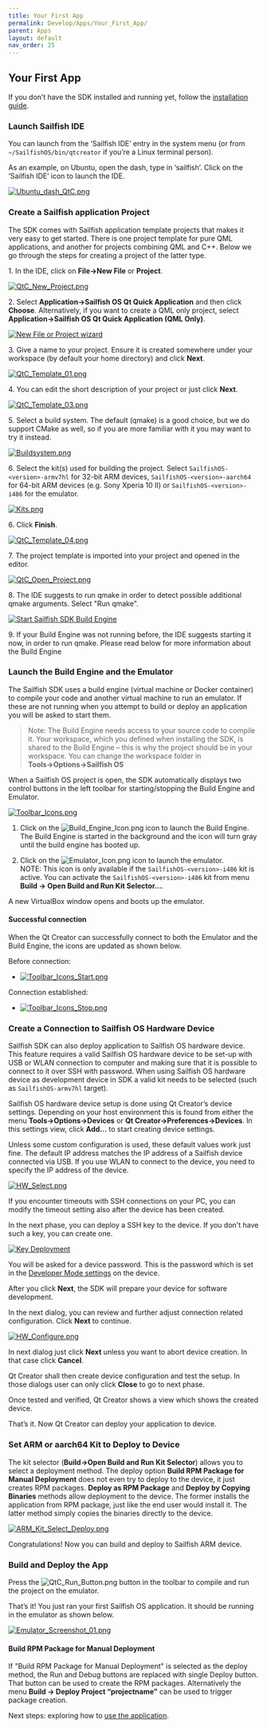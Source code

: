 ```yaml
---
title: Your First App
permalink: Develop/Apps/Your_First_App/
parent: Apps
layout: default
nav_order: 25
---
```


## Your First App

If you don’t have the SDK installed and running yet, follow the [installation guide](/Tools/Sailfish_SDK/Installation).

### Launch Sailfish IDE

You can launch from the ‘Sailfish IDE’ entry in the system menu (or from `~/SailfishOS/bin/qtcreator` if you’re a Linux terminal person).

As an example, on Ubuntu, open the dash, type in ‘sailfish’. Click on the ‘Sailfish IDE’ icon to launch the IDE.

<a href="Ubuntu_dash_QtC.png" style="width:30em;display:block">
    <img src="Ubuntu_dash_QtC.png"
         alt="Ubuntu_dash_QtC.png"
         class="md_thumbnail" style="max-width:100%"/>
</a>

### Create a Sailfish application Project

The SDK comes with Sailfish application template projects that makes it very easy to get started. There is one project template for pure QML applications, and another for projects combining QML and C++. Below we go through the steps for creating a project of the latter type.

1\. In the IDE, click on **File→New File** or **Project**.

<a href="QtC_New_Project.png" style="width:30em;display:block">
    <img src="QtC_New_Project.png"
         alt="QtC_New_Project.png"
         class="md_thumbnail" style="max-width:100%"/>
</a>

2\. Select **Application→Sailfish OS Qt Quick Application** and then click **Choose**. Alternatively, if you want to create a QML only project, select **Application→Sailfish OS Qt Quick Application (QML Only)**.

<a href="newproject.png" style="width:30em;display:block">
    <img src="newproject.png"
         alt="New File or Project wizard"
         class="md_thumbnail" style="max-width:100%"/>
</a>

3\. Give a name to your project. Ensure it is created somewhere under your workspace (by default your home directory) and click **Next**.

<a href="QtC_Template_01.png" style="width:30em;display:block">
    <img src="QtC_Template_01.png"
         alt="QtC_Template_01.png"
         class="md_thumbnail" style="max-width:100%"/>
</a>

4\. You can edit the short description of your project or just click **Next**.

<a href="QtC_Template_03.png" style="width:30em;display:block">
    <img src="QtC_Template_03.png"
         alt="QtC_Template_03.png"
         class="md_thumbnail" style="max-width:100%"/>
</a>

5\. Select a build system. The default (qmake) is a good choice, but we do support CMake as well, so if you are more familiar with it you may want to try it instead.

<a href="Buildsystem.png" style="width:30em;display:block">
    <img src="Buildsystem.png"
         alt="Buildsystem.png"
         class="md_thumbnail" style="max-width:100%"/>
</a>

6\. Select the kit(s) used for building the project. Select `SailfishOS-<version>-armv7hl` for 32-bit ARM devices, `SailfishOS-<version>-aarch64` for 64-bit ARM devices (e.g. Sony Xperia 10 II) or `SailfishOS-<version>-i486` for the emulator.

<a href="Kits.png" style="width:30em;display:block">
    <img src="Kits.png"
         alt="Kits.png"
         class="md_thumbnail" style="max-width:100%"/>
</a>

6\. Click **Finish**.

<a href="QtC_Template_04.png" style="width:30em;display:block">
    <img src="QtC_Template_04.png"
         alt="QtC_Template_04.png"
         class="md_thumbnail" style="max-width:100%"/>
</a>

7\. The project template is imported into your project and opened in the editor.

<a href="QtC_Open_Project.png" style="width:30em;display:block">
    <img src="QtC_Open_Project.png"
         alt="QtC_Open_Project.png"
         class="md_thumbnail" style="max-width:100%"/>
</a>

8\. The IDE suggests to run qmake in order to detect possible additional qmake arguments. Select "Run qmake".

<a href="start_engine.png" style="width:30em;display:block">
    <img src="start_engine.png"
         alt="Start Sailfish SDK Build Engine"
         class="md_thumbnail" style="max-width:100%"/>
</a>

9\. If your Build Engine was not running before, the IDE suggests starting it now, in order to run qmake. Please read below for more information about the Build Engine


### Launch the Build Engine and the Emulator

The Sailfish SDK uses a build engine (virtual machine or Docker container) to compile your code and another virtual machine to run an emulator. If these are not running when you attempt to build or deploy an application you will be asked to start them.

> Note: The Build Engine needs access to your source code to compile it. Your workspace, which you defined when installing the SDK, is shared to the Build Engine – this is why the project should be in your workspace. You can change the workspace folder in **Tools→Options→Sailfish OS**

When a Sailfish OS project is open, the SDK automatically displays two control buttons in the left toolbar for starting/stopping the Build Engine and Emulator.

<a href="Toolbar_Icons.png" style="width:30em;display:block">
    <img src="Toolbar_Icons.png"
         alt="Toolbar_Icons.png"
         class="md_thumbnail" style="max-width:100%"/>
</a>

1. Click on the ![Build_Engine_Icon.png](/Tools/Sailfish_SDK/FAQ/Build_Engine_Icon.png "Build_Engine_Icon.png") icon to launch the Build Engine.\
   The Build Engine is started in the background and the icon will turn gray until the build engine has booted up.

1. Click on the ![Emulator_Icon.png](/Tools/Sailfish_SDK/FAQ/Emulator_Icon.png "Emulator_Icon.png") icon to launch the emulator.\
   NOTE: This icon is only available if the `SailfishOS-<version>-i486` kit is active. You can activate the `SailfishOS-<version>-i486` kit from menu **Build → Open Build and Run Kit Selector…**.

A new VirtualBox window opens and boots up the emulator.

#### Successful connection

When the Qt Creator can successfully connect to both the Emulator and the Build Engine, the icons are updated as shown below.

Before connection:
  - <a href="Toolbar_Icons_Start.png" style="width:30em;display:block">
      <img src="Toolbar_Icons_Start.png"
           alt="Toolbar_Icons_Start.png"
           class="md_thumbnail" style="max-width:100%"/>
    </a>

Connection established:
  - <a href="Toolbar_Icons_Stop.png" style="width:30em;display:block">
      <img src="Toolbar_Icons_Stop.png"
           alt="Toolbar_Icons_Stop.png"
           class="md_thumbnail" style="max-width:100%"/>
    </a>

### Create a Connection to Sailfish OS Hardware Device

Sailfish SDK can also deploy application to Sailfish OS hardware device. This feature requires a valid Sailfish OS hardware device to be set-up with USB or WLAN connection to computer and making sure that it is possible to connect to it over SSH with password. When using Sailfish OS hardware device as development device in SDK a valid kit needs to be selected (such as `SailfishOS-armv7hl` target).

Sailfish OS hardware device setup is done using Qt Creator’s device settings. Depending on your host environment this is found from either the menu **Tools→Options→Devices** or **Qt Creator→Preferences→Devices**. In this settings view, click **Add…** to start creating device settings.

Unless some custom configuration is used, these default values work just fine. The default IP address matches the IP address of a Sailfish device connected via USB. If you use WLAN to connect to the device, you need to specify the IP address of the device.

<a href="HW_Select.png" style="width:30em;display:block">
    <img src="HW_Select.png"
         alt="HW_Select.png"
         class="md_thumbnail" style="max-width:100%"/>
</a>

If you encounter timeouts with SSH connections on your PC, you can modify the timeout setting also after the device has been created.

In the next phase, you can deploy a SSH key to the device. If you don't have such a key, you can create one.

<a href="deploy_key.png" style="width:30em;display:block">
    <img src="deploy_key.png"
         alt="Key Deployment"
         class="md_thumbnail" style="max-width:100%"/>
</a>

You will be asked for a device password. This is the password which is set in the [Developer Mode settings](/Support/Help_Articles/Enabling_Developer_Mode/) on the device.

After you click **Next**, the SDK will prepare your device for software development.

In the next dialog, you can review and further adjust connection related configuration. Click **Next** to continue.

<a href="HW_Configure.png" style="width:30em;display:block">
    <img src="HW_Configure.png"
         alt="HW_Configure.png"
         class="md_thumbnail" style="max-width:100%"/>
</a>

In next dialog just click **Next** unless you want to abort device creation. In that case click **Cancel**.

Qt Creator shall then create device configuration and test the setup. In those dialogs user can only click **Close** to go to next phase.

Once tested and verified, Qt Creator shows a view which shows the created device.

That’s it. Now Qt Creator can deploy your application to device.

### Set ARM or aarch64 Kit to Deploy to Device

The kit selector (**Build→Open Build and Run Kit Selector**) allows you to select a deployment method. The deploy option **Build RPM Package for Manual Deployment** does not even try to deploy to the device, it just creates RPM packages. **Deploy as RPM Package** and **Deploy by Copying Binaries** methods allow deployment to the device. The former installs the application from RPM package, just like the end user would install it. The latter method simply copies the binaries directly to the device.

<a href="ARM_Kit_Select_Deploy.png" style="width:30em;display:block">
    <img src="ARM_Kit_Select_Deploy.png"
         alt="ARM_Kit_Select_Deploy.png"
         class="md_thumbnail" style="max-width:100%"/>
</a>

Congratulations! Now you can build and deploy to Sailfish ARM device.

### Build and Deploy the App

Press the ![QtC_Run_Button.png](QtC_Run_Button.png "QtC_Run_Button.png")
button in the toolbar to compile and run the project on the emulator.

That’s it! You just ran your first Sailfish OS application. It should be running in the emulator as shown below.

<a href="Emulator_Screenshot_01.png" style="width:30em;display:block">
    <img src="Emulator_Screenshot_01.png"
         alt="Emulator_Screenshot_01.png"
         class="md_thumbnail" style="max-width:100%"/>
</a>

#### Build RPM Package for Manual Deployment

If "Build RPM Package for Manual Deployment" is selected as the deploy method, the Run and Debug buttons are replaced with single Deploy button. That button can be used to create the RPM packages. Alternatively the menu **Build → Deploy Project “projectname”** can be used to trigger package creation.

Next steps: exploring how to [use the application](/Develop/Apps/Using_Sailfish_OS_Apps).
